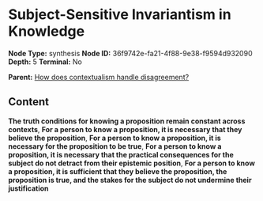 # Subject-Sensitive Invariantism in Knowledge

**Node Type:** synthesis
**Node ID:** 36f9742e-fa21-4f88-9e38-f9594d932090
**Depth:** 5
**Terminal:** No

**Parent:** [How does contextualism handle disagreement?](how-does-contextualism-handle-disagreement-antithesis-a4125f49-bedd-4c5d-8a64-1423cb728f28.md)

## Content

**The truth conditions for knowing a proposition remain constant across contexts**, **For a person to know a proposition, it is necessary that they believe the proposition**, **For a person to know a proposition, it is necessary for the proposition to be true**, **For a person to know a proposition, it is necessary that the practical consequences for the subject do not detract from their epistemic position**, **For a person to know a proposition, it is sufficient that they believe the proposition, the proposition is true, and the stakes for the subject do not undermine their justification**
